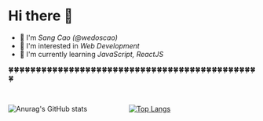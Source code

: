 <h1 class="heading">Hi there 👋</h1>
<ul>
    <li>🌠 I'm <em>Sang Cao (@wedoscao)</em></li>
    <li>💟 I'm interested in <em>Web Development</em></li>
    <li>📖 I'm currently learning <em>JavaScript, ReactJS</em></li>
</ul>

🍀🍀🍀🍀🍀🍀🍀🍀🍀🍀🍀🍀🍀🍀🍀🍀🍀🍀🍀🍀🍀🍀🍀🍀🍀🍀🍀🍀🍀🍀🍀🍀🍀🍀🍀🍀🍀🍀🍀🍀🍀🍀🍀🍀🍀🍀

<br />

![Anurag's GitHub stats](https://github-readme-stats.vercel.app/api?username=wedoscao&show_icons=true&theme=radical)
<span>&emsp;&emsp;&emsp;&emsp;&emsp;&ensp;</span>
[![Top Langs](https://github-readme-stats.vercel.app/api/top-langs/?username=wedoscao&langs_count=8)](https://github.com/anuraghazra/github-readme-stats)
